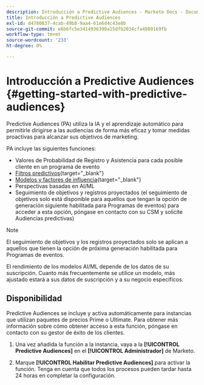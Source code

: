 ```yaml
---
description: Introducción a Predictive Audiences - Marketo Docs - Documentación del producto
title: Introducción a Predictive Audiences
exl-id: d4780837-4cab-49b8-9aa4-61e6d4c43e8b
source-git-commit: e6b6fc5e3414936390a15dfb2034cfa4980169fb
workflow-type: tm+mt
source-wordcount: '233'
ht-degree: 0%

---
```


# Introducción a Predictive Audiences {#getting-started-with-predictive-audiences}

Predictive Audiences (PA) utiliza la IA y el aprendizaje automático para permitirle dirigirse a las audiencias de forma más eficaz y tomar medidas proactivas para alcanzar sus objetivos de marketing.

PA incluye las siguientes funciones:

* Valores de Probabilidad de Registro y Asistencia para cada posible cliente en un programa de evento
* [Filtros predictivos](/help/marketo/product-docs/core-marketo-concepts/predictive-audiences/predictive-filters.md){target=&quot;_blank&quot;}
* [Modelos y factores de influencia](/help/marketo/product-docs/core-marketo-concepts/predictive-audiences/models-and-insights.md){target=&quot;_blank&quot;}
* Perspectivas basadas en AI/ML
* Seguimiento de objetivos y registros proyectados (el seguimiento de objetivos solo está disponible para aquellos que tengan la opción de generación siguiente habilitada para Programas de eventos) para acceder a esta opción, póngase en contacto con su CSM y solicite Audiencias predictivas)

>[!NOTE]
>
>El seguimiento de objetivos y los registros proyectados solo se aplican a aquellos que tienen la opción de próxima generación habilitada para Programas de eventos.

El rendimiento de los modelos AI/ML depende de los datos de su suscripción. Cuanto más frecuentemente se utilice un modelo, más ajustado estará a sus datos de suscripción y a su negocio específicos.

## Disponibilidad

Predictive Audiences se incluye y activa automáticamente para instancias que utilizan paquetes de precios Prime o Ultimate. Para obtener más información sobre cómo obtener acceso a esta función, póngase en contacto con su gestor de éxito de los clientes.

1. Una vez añadida la función a la instancia, vaya a la **[!UICONTROL Predictive Audiences]** en el **[!UICONTROL Administrador]** de Marketo.

1. Marque **[!UICONTROL Habilitar Predictive Audiences]** para activar la función. Tenga en cuenta que todos los procesos pueden tardar hasta 24 horas en completar la configuración.
